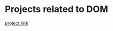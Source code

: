 # Projects related to DOM

[project link](https://stackblitz.com/edit/dom-project-chaiaurcode?file=index.html)
